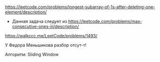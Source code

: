 https://leetcode.com/problems/longest-subarray-of-1s-after-deleting-one-element/description/

- Данная задача следует из https://leetcode.com/problems/max-consecutive-ones-iii/description/

https://walkccc.me/LeetCode/problems/1493/

У Федора Меньшикова разбор отсут-т!

Алгоритм: Sliding Window
